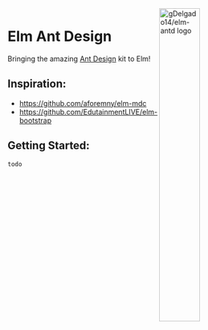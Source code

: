 <img src="https://raw.githubusercontent.com/gDelgado14/elm-antd/master/logo.svg" alt="gDelgado14/elm-antd logo" width="40%" align="right">

# Elm Ant Design

Bringing the amazing [Ant Design](https://ant.design) kit to Elm!

## Inspiration:
- https://github.com/aforemny/elm-mdc
- https://github.com/EdutainmentLIVE/elm-bootstrap


## Getting Started:

`todo`


